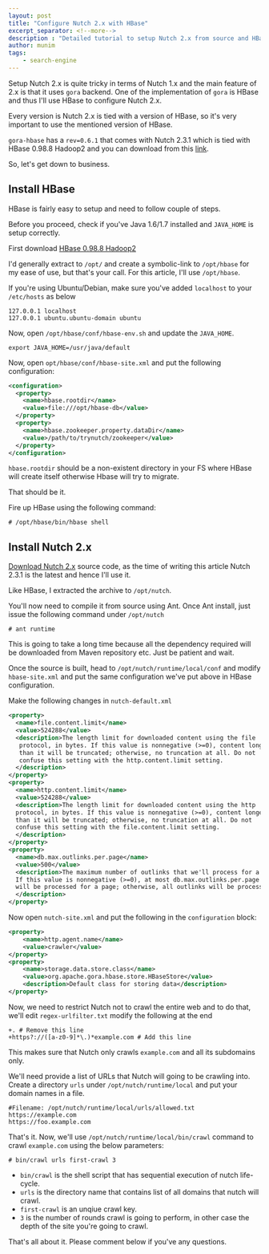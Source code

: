 ```yaml
---
layout: post
title: "Configure Nutch 2.x with HBase"
excerpt_separator: <!--more-->
description : "Detailed tutorial to setup Nutch 2.x from source and HBase"
author: munim
tags:
    - search-engine
---
```


Setup Nutch 2.x is quite tricky in terms of Nutch 1.x and the main feature of 2.x is that it uses `gora` backend. One of the implementation of `gora` is HBase and thus I'll use HBase to configure Nutch 2.x.

Every version is Nutch 2.x is tied with a version of HBase, so it's very important to use the mentioned version of HBase.<!--more-->

`gora-hbase` has a `rev=0.6.1` that comes with Nutch 2.3.1 which is tied with HBase 0.98.8 Hadoop2 and you can download from this [link](http://archive.apache.org/dist/hbase/hbase-0.98.8/hbase-0.98.8-hadoop2-bin.tar.gz).

So, let's get down to business.

## Install HBase

HBase is fairly easy to setup and need to follow couple of steps.

Before you proceed, check if you've Java 1.6/1.7 installed and `JAVA_HOME` is setup correctly.

First download [HBase 0.98.8 Hadoop2](http://archive.apache.org/dist/hbase/hbase-0.98.8/hbase-0.98.8-hadoop2-bin.tar.gz)

I'd generally extract to `/opt/` and create a symbolic-link to `/opt/hbase` for my ease of use, but that's your call. For this article, I'll use `/opt/hbase`.

If you're using Ubuntu/Debian, make sure you've added `localhost` to your `/etc/hosts` as below

	127.0.0.1 localhost
	127.0.0.1 ubuntu.ubuntu-domain ubuntu

Now, open `/opt/hbase/conf/hbase-env.sh` and update the `JAVA_HOME`.

	export JAVA_HOME=/usr/java/default

Now, open `opt/hbase/conf/hbase-site.xml` and put the following configuration:

```xml
<configuration>
  <property>
    <name>hbase.rootdir</name>
    <value>file:///opt/hbase-db</value>
  </property>
  <property>
    <name>hbase.zookeeper.property.dataDir</name>
    <value>/path/to/trynutch/zookeeper</value>
  </property>
</configuration>
```

`hbase.rootdir` should be a non-existent directory in your FS where HBase will create itself otherwise Hbase will try to migrate.

That should be it.

Fire up HBase using the following command:

	# /opt/hbase/bin/hbase shell

## Install Nutch 2.x

[Download Nutch 2.x](http://www.apache.org/dyn/closer.cgi/nutch/) source code, as the time of writing this article Nutch 2.3.1 is the latest and hence I'll use it.

Like HBase, I extracted the archive to `/opt/nutch`.

You'll now need to compile it from source using Ant. Once Ant install, just issue the following command under `/opt/nutch`

	# ant runtime

This is going to take a long time because all the dependency required will be downloaded from Maven repository etc. Just be patient and wait.

Once the source is built, head to `/opt/nutch/runtime/local/conf` and modify `hbase-site.xml` and put the same configuration we've put above in HBase configuration.

Make the following changes in `nutch-default.xml`

```xml
<property>
  <name>file.content.limit</name>
  <value>524288</value>
  <description>The length limit for downloaded content using the file
   protocol, in bytes. If this value is nonnegative (>=0), content longer
   than it will be truncated; otherwise, no truncation at all. Do not
   confuse this setting with the http.content.limit setting.
  </description>
</property>
<property>
  <name>http.content.limit</name>
  <value>524288</value>
  <description>The length limit for downloaded content using the http
  protocol, in bytes. If this value is nonnegative (>=0), content longer
  than it will be truncated; otherwise, no truncation at all. Do not
  confuse this setting with the file.content.limit setting.
  </description>
</property>
<property>
  <name>db.max.outlinks.per.page</name>
  <value>500</value>
  <description>The maximum number of outlinks that we'll process for a page.
  If this value is nonnegative (>=0), at most db.max.outlinks.per.page outlinks
  will be processed for a page; otherwise, all outlinks will be processed.
  </description>
</property>
```

Now open `nutch-site.xml` and put the following in the `configuration` block:

```xml
<property>
	<name>http.agent.name</name>
	<value>crawler</value>
</property>
<property>
	<name>storage.data.store.class</name>
	<value>org.apache.gora.hbase.store.HBaseStore</value>
	<description>Default class for storing data</description>
</property>
```

Now, we need to restrict Nutch not to crawl the entire web and to do that, we'll edit `regex-urlfilter.txt` modify the following at the end

	+. # Remove this line
	+https?://([a-z0-9]*\.)*example.com # Add this line

This makes sure that Nutch only crawls `example.com` and all its subdomains only.

We'll need provide a list of URLs that Nutch will going to be crawling into. Create a directory `urls` under `/opt/nutch/runtime/local` and put your domain names in a file.

	#Filename: /opt/nutch/runtime/local/urls/allowed.txt
	https://example.com
	https://foo.example.com

That's it. Now, we'll use `/opt/nutch/runtime/local/bin/crawl` command to crawl `example.com` using the below parameters:

	# bin/crawl urls first-crawl 3

- `bin/crawl` is the shell script that has sequential execution of nutch life-cycle.
- `urls` is the directory name that contains list of all domains that nutch will crawl.
- `first-crawl` is an unqiue crawl key.
- `3` is the number of rounds crawl is going to perform, in other case the depth of the site you're going to crawl.

That's all about it. Please comment below if you've any questions.